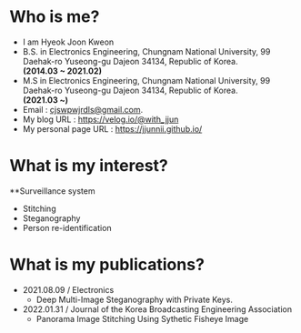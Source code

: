 # Who is me?
* I am Hyeok Joon Kweon
* B.S. in Electronics Engineering, Chungnam National University, 99 Daehak-ro Yuseong-gu Dajeon 34134, Republic of Korea.  
**(2014.03 ~ 2021.02)**
* M.S in Electronics Engineering, Chungnam National University, 99 Daehak-ro Yuseong-gu Dajeon 34134, Republic of Korea.  
**(2021.03 ~)**
* Email : <cjswpwjrdls@gmail.com>.
* My blog URL : <https://velog.io/@with_jjun>
* My personal page URL : <https://jjunnii.github.io/>

# What is my interest?
**Surveillance system
* Stitching
* Steganography
* Person re-identification
# What is my publications?
* 2021.08.09 / Electronics
    * Deep Multi-Image Steganography with Private Keys.
* 2022.01.31 / Journal of the Korea Broadcasting Engineering Association
    * Panorama Image Stitching Using Sythetic Fisheye Image

